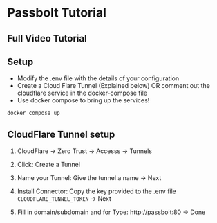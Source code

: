 # Passbolt Tutorial
## Full Video Tutorial
[<youtube url>](https://youtu.be/EtSLohbOy0U)
  
## Setup
  
  - Modify the .env file with the details of your configuration
  - Create a Cloud Flare Tunnel (Explained below) OR comment out the cloudflare service in the docker-compose file
  - Use docker compose to bring up the services!
  
  ```
  docker compose up
  ```
  
  
## CloudFlare Tunnel setup

1. CloudFlare -> Zero Trust -> Accesss -> Tunnels
  
2. Click: Create a Tunnel
  
3. Name your Tunnel: Give the tunnel a name -> Next
  
4. Install Connector: Copy the key provided to the .env file `CLOUDFLARE_TUNNEL_TOKEN` -> Next
  
5. Fill in domain/subdomain and for Type: http://passbolt:80  -> Done
